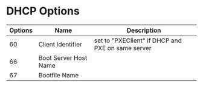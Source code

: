 # DHCP Options

| Options | Name | Description |
| --- | --- | --- |
| 60 | Client Identifier | set to "PXEClient" if DHCP and PXE on same server |
| 66 | Boot Server Host Name |  |
| 67 | Bootfile Name |  |

